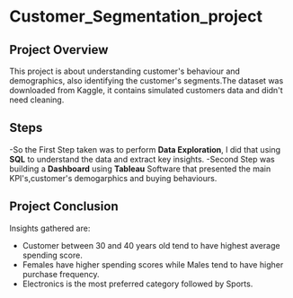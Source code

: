 # Customer_Segmentation_project
## Project Overview
This project is about understanding customer's behaviour and demographics, also identifying the customer's segments.The dataset was downloaded from Kaggle, it contains simulated customers data and didn't need cleaning.
## Steps
-So the First Step taken was to perform **Data Exploration**, I did that using **SQL** to understand the data and extract key insights.
-Second Step was building a **Dashboard** using **Tableau** Software that presented the main KPI's,customer's demogarphics and buying behaviours.
## Project Conclusion
Insights gathered are:
- Customer between 30 and 40 years old tend to have highest average spending score.
- Females have higher spending scores while Males tend to have higher purchase frequency.
- Electronics is the most preferred category followed by Sports.
